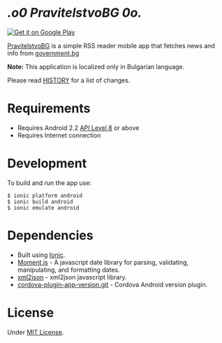 _.o0 PravitelstvoBG 0o._
=========================

<a href="https://play.google.com/store/apps/details?id=net.vexelon.pravitelstvobg">
  <img alt="Get it on Google Play"
       src="https://developer.android.com/images/brand/bg_generic_rgb_wo_45.png" />
</a>

[PravitelstvoBG](https://play.google.com/store/apps/details?id=net.vexelon.pravitelstvobg) is a 
simple RSS reader mobile app that fetches news and info from [government.bg](http://government.bg)

**Note:** This application is localized only in Bulgarian language.

Please read [HISTORY](HISTORY) for a list of changes.

# Requirements

  * Requires Android 2.2 [API Level 8](http://developer.android.com/about/versions/android-2.2.html) or above
  * Requires Internet connection

# Development

To build and run the app use:

    $ ionic platform android
    $ ionic build android
    $ ionic emulate android

# Dependencies

  * Built using [Ionic](http://ionicframework.com/).
  * [Moment.js](http://momentjs.com/) - A javascript date library for parsing, validating, 
  manipulating, and formatting dates.
  * [xml2json](http://goessner.net/download/prj/jsonxml/) - xml2json javascript library.
  * [cordova-plugin-app-version.git](https://github.com/whiteoctober/cordova-plugin-app-version.git) - Cordova Android version plugin.

# License

Under [MIT License](LICENSE).
